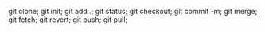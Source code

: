 git clone;
git init;
git add .;
git status;
git checkout;
git commit -m;
git merge;
git fetch;
git revert;
git push;
git pull;
